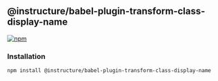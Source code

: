 ## @instructure/babel-plugin-transform-class-display-name

[npm]: https://img.shields.io/npm/v/@instructure/babel-plugin-transform-class-display-name.svg
[npm-url]: https://npmjs.com/package/@instructure/babel-plugin-transform-class-display-name

[![npm][npm]][npm-url]

### Installation

```sh
npm install @instructure/babel-plugin-transform-class-display-name
```

